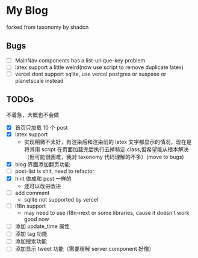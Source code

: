 # My Blog
forked from taxonomy by shadcn

## Bugs
* [ ] MainNav components has a list-unique-key problem
* [ ] latex support a little weird(now use script to remove duplicate latex)
* [ ] vercel dont support sqlite, use vercel postgres or suspase or planetscale instead

## TODOs
不着急，大概也不会做

* [x] 首页只加载 10 个 post
* [x] latex support
  - 实现稍微不太好，有渲染后和渲染前的 latex 文字都显示的情况，现在是将其用 script 在页面加载完后执行去掉特定 class,但希望能从根本解决（但可能很困难，我对 taxonomy 代码理解的不多）(move to bugs)
* [x] blog 界面添加翻页功能
* [ ] post-list is shit, need to refactor
* [x] hint 做成和 post 一样的
  - 还可以改进改进
* [ ] add comment
  - sqlite not supported by vercel
* [ ] i18n support
  - may need to use i18n-next or some libraries, cause it doesn't work good now
* [ ] 添加 update_time 属性
* [ ] 添加 tag 功能
* [ ] 添加搜索功能
* [ ] 添加显示 tweet 功能（需要理解 server component 好像）
